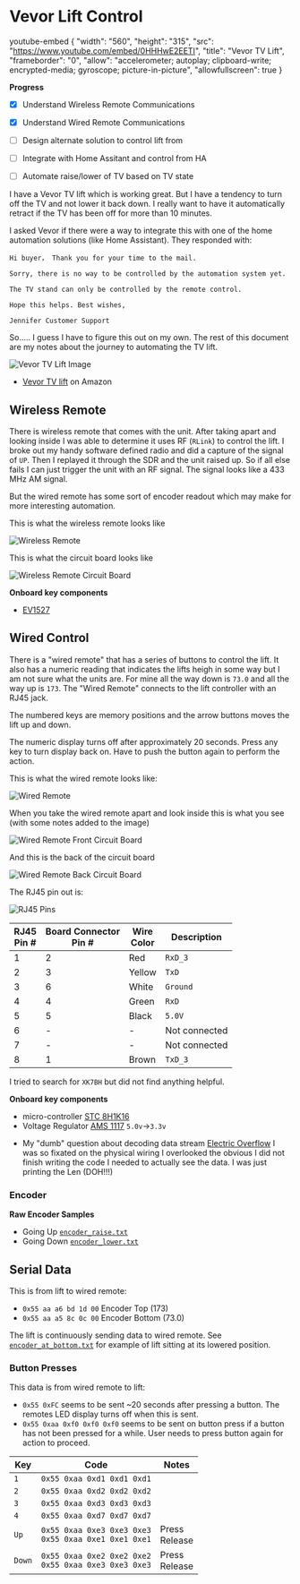 # Vevor Lift Control

youtube-embed
{
   "width": "560",
   "height": "315",
   "src": "https://www.youtube.com/embed/0HHHwE2EETI",
   "title": "Vevor TV Lift",
   "frameborder": "0",
   "allow": "accelerometer; autoplay; clipboard-write; encrypted-media; gyroscope; picture-in-picture",
   "allowfullscreen": true
}



**Progress**

- [x] Understand Wireless Remote Communications
- [x] Understand Wired Remote Communications
- [ ] Design alternate solution to control lift from 
- [ ] Integrate with Home Assitant and control from HA
- [ ] Automate raise/lower of TV based on TV state


I have a Vevor TV lift which is working great. But I have a tendency to turn off the TV and not lower it back down. I really want to have it automatically retract if the TV has been off for more than 10 minutes.

I asked Vevor if there were a way to integrate this with one of the home automation solutions (like Home Assistant). They responded with:

```
Hi buyer， Thank you for your time to the mail. 

Sorry, there is no way to be controlled by the automation system yet. 

The TV stand can only be controlled by the remote control. 

Hope this helps. Best wishes, 

Jennifer Customer Support
```

So..... I guess I have to figure this out on my own. The rest of this document are my notes about the journey to automating the TV lift.


![Vevor TV Lift Image](./images/vevor_ift_product_image.jpg)

* [Vevor TV lift](https://www.amazon.com/gp/product/B08B1M3L1W/ref=ppx_yo_dt_b_search_asin_title?ie=UTF8&th=1) on Amazon

## Wireless Remote

There is wireless remote that comes with the unit. After taking apart and looking inside I was able to determine it uses RF (`RLink`) to control the lift. I broke out my handy software defined radio and did a capture of the signal of `UP`. Then I replayed it through the SDR and the unit raised up. So if all else fails I can just trigger the unit with an RF signal. The signal looks like a 433 MHz AM signal.

But the wired remote has some sort of encoder readout which may make for more interesting automation.

This is what the wireless remote looks like

![Wireless Remote](./images/wireless_remote_000.JPG)

This is what the circuit board looks like

![Wireless Remote Circuit Board](./images/wirelessRemote_001.JPG)


**Onboard key components**

* [EV1527](./docs/sunrom-206000.pdf)


## Wired Control

There is a "wired remote" that has a series of buttons to control the lift. It also has a numeric reading that indicates the lifts heigh in some way but I am not sure what the units are. For mine all the way down is `73.0` and all the way up is `173`. The "Wired Remote" connects to the lift controller with an RJ45 jack.

The numbered keys are memory positions and the arrow buttons moves the lift up and down.

The numeric display turns off after approximately 20 seconds. Press any key to turn display back on. Have to push the button again to perform the action.

This is what the wired remote looks like:

![Wired Remote](images/wiredRemote_000.jpg)


When you take the wired remote apart and look inside this is what you see (with some notes added to the image)

![Wired Remote Front Circuit Board](./images/wiredRemote_002_2.JPG)

And this is the back of the circuit board

![Wired Remote Back Circuit Board](./images/wiredRemote_003.JPG)

The RJ45 pin out is:

![RJ45 Pins](./images/RJ45.png)

| RJ45<br>Pin # | Board Connector<br>Pin # | Wire<br>Color | Description |
|---|---|---|---|
|1 | 2 | Red | `RxD_3` |
|2 | 3 | Yellow | `TxD` |
|3 | 6 | White | `Ground` |
|4 | 4 | Green | `RxD` |
|5 | 5 | Black | `5.0V`|
|6 | - | - | Not connected |
|7 | - | - | Not connected |
|8 | 1 | Brown | `TxD_3` |


I tried to search for `XK7BH` but did not find anything helpful.


**Onboard key components**

- micro-controller [STC 8H1K16](https://www.stcmicro.com/datasheet/STC8F-en.pdf)
- Voltage Regulator [AMS 1117](http://www.advanced-monolithic.com/pdf/ds1117.pdf) `5.0v`->`3.3v`
* My "dumb" question about decoding data stream [Electric Overflow](https://electronics.stackexchange.com/questions/599134/how-decode-serial-data-stream?noredirect=1#comment1574777_599134) I was so fixated on the physical wiring I overlooked the obvious I did not finish writing the code I needed to actually see the data. I was just printing the Len (DOH!!!)

### Encoder

**Raw Encoder Samples**

* Going Up [`encoder_raise.txt`](./raw_serial_captures/encoder_raise.txt)
* Going Down [`encoder_lower.txt`](./raw_serial_captures/encoder_lower.txt)

## Serial Data

This is from lift to wired remote:

* `0x55 aa a6 bd 1d 00` Encoder Top (173)
* `0x55 aa a5 8c 0c 00` Encoder Bottom (73.0)

The lift is continuously sending data to wired remote. See [`encoder_at_bottom.txt`](./raw_serial_captures/encoder_at_bottom.txt) for example of lift sitting at its lowered position.


### Button Presses

This data is from wired remote to lift:

* `0x55 0xFC` seems to be sent ~20 seconds after pressing a button. The remotes LED display turns off when this is sent.
* `0x55 0xaa 0xf0 0xf0 0xf0` seems to be sent on button press if a button has not been pressed for a while. User needs to press button again for action to proceed.


| **Key** | **Code** | **Notes**|
|---|---|---|
| `1` | `0x55 0xaa 0xd1 0xd1 0xd1` | |
| `2` | `0x55 0xaa 0xd2 0xd2 0xd2` | |
| `3` | `0x55 0xaa 0xd3 0xd3 0xd3` | |
| `4` | `0x55 0xaa 0xd7 0xd7 0xd7` | |
| `Up` | `0x55 0xaa 0xe3 0xe3 0xe3` <br> `0x55 0xaa 0xe1 0xe1 0xe1` | Press<br>Release |
| `Down` | `0x55 0xaa 0xe2 0xe2 0xe2` <br> `0x55 0xaa 0xe3 0xe3 0xe3` | Press<br>Release |


